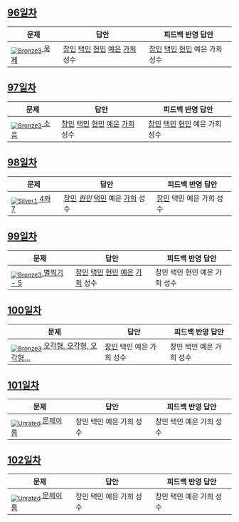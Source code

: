 [Unrated]: https://user-images.githubusercontent.com/33937365/126247607-85783912-c11a-4d50-ac36-8cc7dcb75cd2.png
[Bronze5]: https://user-images.githubusercontent.com/33937365/126247611-e362d727-17a4-4737-a232-5827e185ab7c.png
[Bronze4]: https://user-images.githubusercontent.com/33937365/126247612-89cbc675-e1d4-43a2-950b-1cb014dca697.png
[Bronze3]: https://user-images.githubusercontent.com/33937365/126247613-b8408610-7bc4-40f8-804f-a30a45ddbb68.png
[Bronze2]: https://user-images.githubusercontent.com/33937365/126247614-d85dc6ff-a520-4c00-82bd-eb593b156bd8.png
[Bronze1]: https://user-images.githubusercontent.com/33937365/126247616-04b2ab30-9891-4b7b-8cb4-38e99b97e834.png
[Silver5]: https://user-images.githubusercontent.com/33937365/126247618-38c5c905-672b-4d75-808e-8a7d45ea577d.png
[Silver4]: https://user-images.githubusercontent.com/33937365/126247620-ba2d1b96-b0aa-4b88-80c5-71569c69bbc3.png
[Silver3]: https://user-images.githubusercontent.com/33937365/126247621-1b55b7f4-3a79-4348-8a63-f00c1813853e.png
[Silver2]: https://user-images.githubusercontent.com/33937365/126247622-a83b30a9-6618-4593-b775-6f6730afd3f6.png
[Silver1]: https://user-images.githubusercontent.com/33937365/126247625-8d82f8ab-6f95-4ef8-a243-be31f548596e.png

## [96일차](Day96)

| 문제                 | 답안 | 피드백 반영 답안 |
| -------------------- | ---- | ---------------- |
| [<sub>![Bronze3]</sub> 욱 제](https://www.acmicpc.net/problem/17356) |  [창민](Day96/kcm_17356.java) [택민](Day96/jtm_17356.java) [현민](Day96/shm_17356.java) [예은](Day96/lye_17356.py) [가희](Day96/kkh_17356.java) 성수 | [창민](Day96/kcm_17356.java) [택민](Day96/jtm_17356.java) [현민](Day96/shm_17356.java) 예은 가희 성수             |

## [97일차](Day97)

| 문제                 | 답안 | 피드백 반영 답안 |
| -------------------- | ---- | ---------------- |
| [<sub>![Bronze3]</sub> 소음](https://www.acmicpc.net/problem/2935) | [창민](Day97/kcm_2935.java) [택민](Day97/jtm_2935.java) [현민](Day97/shm_2935.java) [예은](Day97/lye_2935.py) [가희](Day97/kkh_2935.java) 성수 | [창민](Day97/kcm_2935.java) [택민](Day97/jtm_2935.java) [현민](Day97/shm_2935.java) 예은 가희 성수             |

## [98일차](Day98)

| 문제                 | 답안 | 피드백 반영 답안 |
| -------------------- | ---- | ---------------- |
| [<sub>![Silver1]</sub> 4와 7](https://www.acmicpc.net/problem/2877) | [창민](Day98/kcm_2877.java) *[현민](Day98/shm_2877.java)* [택민](Day98/jtm_2877.java) 예은 [가희](Day98/kkh_2877.java) 성수 | [창민](Day98/kcm_2877.java) 택민 예은 가희 성수             |

## [99일차](Day99)

| 문제                 | 답안 | 피드백 반영 답안 |
| -------------------- | ---- | ---------------- |
| [<sub>![Bronze3]</sub> 별찍기 - 5](https://www.acmicpc.net/problem/2442) | [창민](Day99/kcm_2442.java) [택민](Day99/jtm_2442.java) [현민](Day99/shm_2442.java) [예은](Day99/lye_2442.py) [가희](Day99/kkh_2442.java) 성수 | 창민 택민 현민 예은 가희 성수             |

## [100일차](Day100)

| 문제                 | 답안 | 피드백 반영 답안 |
| -------------------- | ---- | ---------------- |
| [<sub>![Bronze3]</sub> 오각형, 오각형, 오각형…](https://www.acmicpc.net/problem/1964) | [창민](Day100/kcm_1964.java) 택민 예은 가희 성수 | 창민 택민 예은 가희 성수             |

## [101일차](Day101)

| 문제                 | 답안 | 피드백 반영 답안 |
| -------------------- | ---- | ---------------- |
| [<sub>![Unrated]</sub> 문제이름](문제링크) | 창민 택민 예은 가희 성수 | 창민 택민 예은 가희 성수             |

## [102일차](Day102)

| 문제                 | 답안 | 피드백 반영 답안 |
| -------------------- | ---- | ---------------- |
| [<sub>![Unrated]</sub> 문제이름](문제링크) | 창민 택민 예은 가희 성수 | 창민 택민 예은 가희 성수             |
